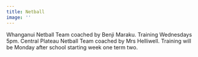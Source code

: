 ```yaml
---
title: Netball
image: ''
---
```

Whanganui Netball Team coached by Benji Maraku. Training Wednesdays 5pm.
Central Plateau Netball Team coached by Mrs Helliwell. Training will be Monday after school starting week one term two. 

